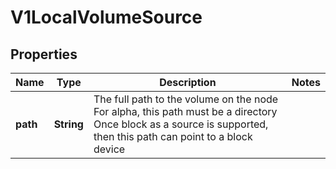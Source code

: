 
# V1LocalVolumeSource

## Properties
Name | Type | Description | Notes
------------ | ------------- | ------------- | -------------
**path** | **String** | The full path to the volume on the node For alpha, this path must be a directory Once block as a source is supported, then this path can point to a block device | 



